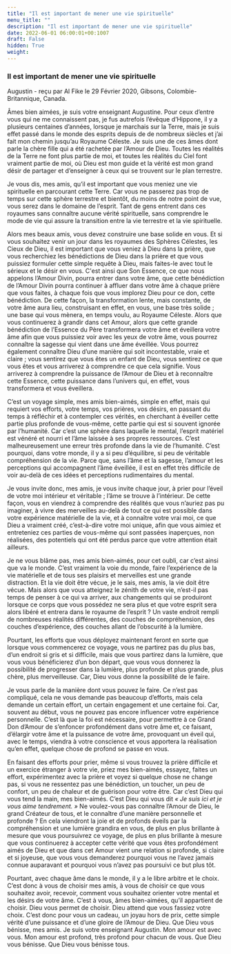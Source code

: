 ```yaml
---
title: "Il est important de mener une vie spirituelle"
menu_title: ""
description: "Il est important de mener une vie spirituelle"
date: 2022-06-01 06:00:01+00:1007
draft: False
hidden: True
weight:
---
```

### Il est important de mener une vie spirituelle

Augustin - reçu par Al Fike le 29 Février 2020, Gibsons, Colombie-Britannique, Canada.

Âmes bien aimées, je suis votre enseignant Augustine. Pour ceux d’entre vous qui ne me connaissent pas, je fus autrefois l’évêque d’Hippone, il y a plusieurs centaines d’années, lorsque je marchais sur la Terre, mais je suis effet passé dans le monde des esprits depuis de de nombreux siècles et j’ai fait mon chemin jusqu’au Royaume Céleste. Je suis une de ces âmes dont parle la chère fille qui a été rachetée par l’Amour de Dieu. Toutes les réalités de la Terre ne font plus partie de moi, et toutes les réalités du Ciel font vraiment partie de moi, où Dieu est mon guide et la vérité est mon grand désir de partager et d’enseigner à ceux qui se trouvent sur le plan terrestre.

Je vous dis, mes amis, qu’il est important que vous meniez une vie spirituelle en parcourant cette Terre. Car vous ne passerez pas trop de temps sur cette sphère terrestre et bientôt, du moins de notre point de vue, vous serez dans le domaine de l’esprit. Tant de gens entrent dans ces royaumes sans connaître aucune vérité spirituelle, sans comprendre le mode de vie qui assure la transition entre la vie terrestre et la vie spirituelle.

Alors mes beaux amis, vous devez construire une base solide en vous. Et si vous souhaitez venir un jour dans les royaumes des Sphères Célestes, les Cieux de Dieu, il est important que vous veniez à Dieu dans la prière, que vous recherchiez les bénédictions de Dieu dans la prière et que vous puissiez formuler cette simple requête à Dieu, mais faites-le avec tout le sérieux et le désir en vous. C'est ainsi que Son Essence, ce que nous appelons l’Amour Divin, pourra entrer dans votre âme, que cette bénédiction de l’Amour Divin pourra continuer à affluer dans votre âme à chaque prière que vous faites, à chaque fois que vous implorez Dieu pour ce don, cette bénédiction. De cette façon, la transformation lente, mais constante, de votre âme aura lieu, construisant en effet, en vous, une base très solide ; une base qui vous mènera, en temps voulu, au Royaume Céleste. Alors que vous continuerez à grandir dans cet Amour, alors que cette grande bénédiction de l’Essence du Père transformera votre âme et éveillera votre âme afin que vous puissiez voir avec les yeux de votre âme, vous pourrez connaître la sagesse qui vient dans une âme éveillée. Vous pourrez également connaître Dieu d’une manière qui soit incontestable, vraie et claire ; vous sentirez que vous êtes un enfant de Dieu, vous sentirez ce que vous êtes et vous arriverez à comprendre ce que cela signifie. Vous arriverez à comprendre la puissance de l’Amour de Dieu et à reconnaître cette Essence, cette puissance dans l’univers qui, en effet, vous transformera et vous éveillera.

C’est un voyage simple, mes amis bien-aimés, simple en effet, mais qui requiert vos efforts, votre temps, vos prières, vos désirs, en passant du temps à réfléchir et à contempler ces vérités, en cherchant à éveiller cette partie plus profonde de vous-même, cette partie qui est si souvent ignorée par l’humanité. Car c’est une sphère dans laquelle le mental, l’esprit matériel est vénéré et nourri et l’âme laissée à ses propres ressources. C’est malheureusement une erreur très profonde dans la vie de l’humanité. C’est pourquoi, dans votre monde, il y a si peu d’équilibre, si peu de véritable compréhension de la vie. Parce que, sans l’âme et la sagesse, l’amour et les perceptions qui accompagnent l’âme éveillée, il est en effet très difficile de voir au-delà de ces idées et perceptions rudimentaires du mental.

Je vous invite donc, mes amis, je vous invite chaque jour, à prier pour l’éveil de votre moi intérieur et véritable ; l’âme se trouve à l’intérieur. De cette façon, vous en viendrez à comprendre des réalités que vous n’auriez pas pu imaginer, à vivre des merveilles au-delà de tout ce qui est possible dans votre expérience matérielle de la vie, et à connaître votre vrai moi, ce que Dieu a vraiment créé, c’est-à-dire votre moi unique, afin que vous aimiez et entreteniez ces parties de vous-même qui sont passées inaperçues, non réalisées, des potentiels qui ont été perdus parce que votre attention était ailleurs.

Je ne vous blâme pas, mes amis bien-aimés, pour cet oubli, car c’est ainsi que va le monde. C’est vraiment la voie du monde, faire l’expérience de la vie matérielle et de tous ses plaisirs et merveilles est une grande distraction. Et la vie doit être vécue, je le sais, mes amis, la vie doit être vécue. Mais alors que vous atteignez le zénith de votre vie, n’est-il pas temps de penser à ce qui va arriver, aux changements qui se produiront lorsque ce corps que vous possédez ne sera plus et que votre esprit sera alors libéré et entrera dans le royaume de l’esprit ? Un vaste endroit rempli de nombreuses réalités différentes, des couches de compréhension, des couches d’expérience, des couches allant de l’obscurité à la lumière.

Pourtant, les efforts que vous déployez maintenant feront en sorte que lorsque vous commencerez ce voyage, vous ne partirez pas du plus bas, d’un endroit si gris et si difficile, mais que vous partirez dans la lumière, que vous vous bénéficierez d’un bon départ, que vous vous donnerez la possibilité de progresser dans la lumière, plus profonde et plus grande, plus chère, plus merveilleuse. Car, Dieu vous donne la possibilité de le faire.

Je vous parle de la manière dont vous pouvez le faire. Ce n’est pas compliqué, cela ne vous demande pas beaucoup d’efforts, mais cela demande un certain effort, un certain engagement et une certaine foi. Car, souvent au début, vous ne pouvez pas encore influencer votre expérience personnelle. C’est là que la foi est nécessaire, pour permettre à ce Grand Don d’Amour de s’enfoncer profondément dans votre âme et, ce faisant, d’élargir votre âme et la puissance de votre âme, provoquant un éveil qui, avec le temps, viendra à votre conscience et vous apportera la réalisation qu’en effet, quelque chose de profond se passe en vous.

En faisant des efforts pour prier, même si vous trouvez la prière difficile et un exercice étranger à votre vie, priez mes bien-aimés, essayez, faites un effort, expérimentez avec la prière et voyez si quelque chose ne change pas, si vous ne ressentez pas une bénédiction, un toucher, un peu de confort, un peu de chaleur et de guérison pour votre être. Car c’est Dieu qui vous tend la main, mes bien-aimés. C’est Dieu qui vous dit *« Je suis ici et je vous aime tendrement. »*  Ne voulez-vous pas connaître l’Amour de Dieu, le grand Créateur de tous, et le connaître d’une manière personnelle et profonde ? En cela viendront la joie et de profonds éveils par la compréhension et une lumière grandira en vous, de plus en plus brillante à mesure que vous poursuivrez ce voyage, de plus en plus brillante à mesure que vous continuerez à accepter cette vérité que vous êtes profondément aimés de Dieu et que dans cet Amour vient une relation si profonde, si claire et si joyeuse, que vous vous demanderez pourquoi vous ne l’avez jamais connue auparavant et pourquoi vous n’avez pas poursuivi ce but plus tôt.

Pourtant, avec chaque âme dans le monde, il y a le libre arbitre et le choix. C’est donc à vous de choisir mes amis, à vous de choisir ce que vous souhaitez avoir, recevoir, comment vous souhaitez orienter votre mental et les désirs de votre âme. C’est à vous, âmes bien-aimées, qu’il appartient de choisir. Dieu vous permet de choisir. Dieu attend que vous fassiez votre choix. C’est donc pour vous un cadeau, un joyau hors de prix, cette simple vérité d’une puissance et d’une gloire de l’Amour de Dieu. Que Dieu vous bénisse, mes amis. Je suis votre enseignant Augustin. Mon amour est avec vous. Mon amour est profond, très profond pour chacun de vous. Que Dieu vous bénisse. Que Dieu vous bénisse tous.
